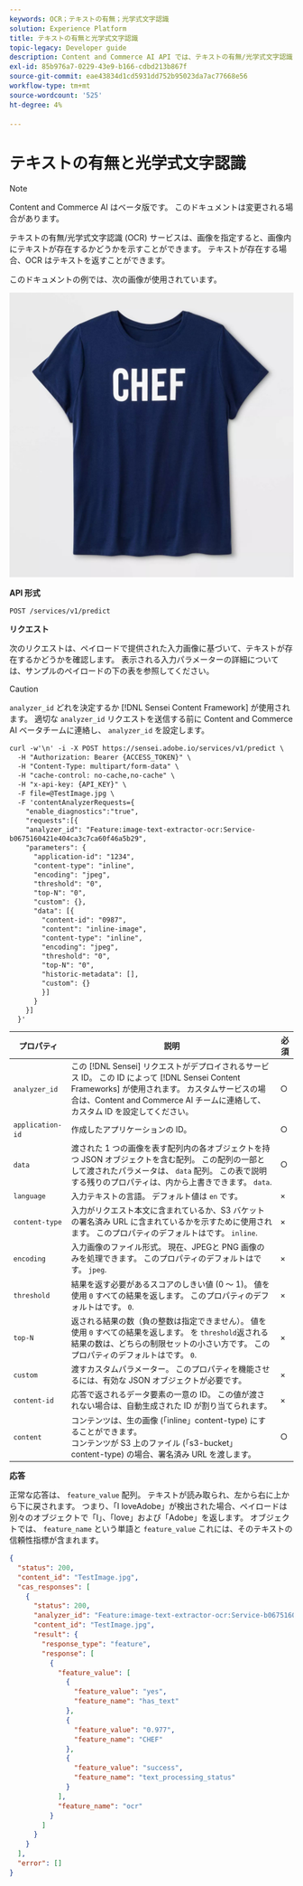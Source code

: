 ```yaml
---
keywords: OCR；テキストの有無；光学式文字認識
solution: Experience Platform
title: テキストの有無と光学式文字認識
topic-legacy: Developer guide
description: Content and Commerce AI API では、テキストの有無/光学式文字認識 (OCR) サービスで、特定の画像にテキストが存在するかどうかを示すことができます。 テキストが存在する場合、OCR はテキストを返すことができます。
exl-id: 85b976a7-0229-43e9-b166-cdbd213b867f
source-git-commit: eae43834d1cd5931dd752b95023da7ac77668e56
workflow-type: tm+mt
source-wordcount: '525'
ht-degree: 4%

---
```


# テキストの有無と光学式文字認識

>[!NOTE]
>
>Content and Commerce AI はベータ版です。 このドキュメントは変更される場合があります。

テキストの有無/光学式文字認識 (OCR) サービスは、画像を指定すると、画像内にテキストが存在するかどうかを示すことができます。 テキストが存在する場合、OCR はテキストを返すことができます。

このドキュメントの例では、次の画像が使用されています。

![テスト画像](../images/shef.jpeg)

**API 形式**

```http
POST /services/v1/predict
```

**リクエスト**

次のリクエストは、ペイロードで提供された入力画像に基づいて、テキストが存在するかどうかを確認します。 表示される入力パラメーターの詳細については、サンプルのペイロードの下の表を参照してください。

>[!CAUTION]
>
>`analyzer_id` どれを決定するか [!DNL Sensei Content Framework] が使用されます。 適切な `analyzer_id` リクエストを送信する前に Content and Commerce AI ベータチームに連絡し、 `analyzer_id` を設定します。

```SHELL
curl -w'\n' -i -X POST https://sensei.adobe.io/services/v1/predict \
  -H "Authorization: Bearer {ACCESS_TOKEN}" \
  -H "Content-Type: multipart/form-data" \
  -H "cache-control: no-cache,no-cache" \
  -H "x-api-key: {API_KEY}" \
  -F file=@TestImage.jpg \
  -F 'contentAnalyzerRequests={
    "enable_diagnostics":"true",
    "requests":[{
    "analyzer_id": "Feature:image-text-extractor-ocr:Service-b0675160421e404ca3c7ca60f46a5b29",
    "parameters": {
      "application-id": "1234",
      "content-type": "inline",
      "encoding": "jpeg",
      "threshold": "0",
      "top-N": "0",
      "custom": {},
      "data": [{
        "content-id": "0987",
        "content": "inline-image",
        "content-type": "inline",
        "encoding": "jpeg",
        "threshold": "0",
        "top-N": "0",
        "historic-metadata": [],
        "custom": {}
        }]
      }
    }]
  }'
```

| プロパティ | 説明 | 必須 |
| --- | --- | --- |
| `analyzer_id` | この [!DNL Sensei] リクエストがデプロイされるサービス ID。 この ID によって [!DNL Sensei Content Frameworks] が使用されます。 カスタムサービスの場合は、Content and Commerce AI チームに連絡して、カスタム ID を設定してください。 | ○ |
| `application-id` | 作成したアプリケーションの ID。 | ○ |
| `data` | 渡された 1 つの画像を表す配列内の各オブジェクトを持つ JSON オブジェクトを含む配列。 この配列の一部として渡されたパラメータは、 `data` 配列。 この表で説明する残りのプロパティは、内から上書きできます。 `data`. | ○ |
| `language` | 入力テキストの言語。 デフォルト値は `en` です。 | × |
| `content-type` | 入力がリクエスト本文に含まれているか、S3 バケットの署名済み URL に含まれているかを示すために使用されます。 このプロパティのデフォルトはです。 `inline`. | × |
| `encoding` | 入力画像のファイル形式。 現在、JPEGと PNG 画像のみを処理できます。 このプロパティのデフォルトはです。 `jpeg`. | × |
| `threshold` | 結果を返す必要があるスコアのしきい値 (0 ～ 1)。 値を使用 `0` すべての結果を返します。 このプロパティのデフォルトはです。 `0`. | × |
| `top-N` | 返される結果の数（負の整数は指定できません）。 値を使用 `0` すべての結果を返します。 を `threshold`返される結果の数は、どちらの制限セットの小さい方です。 このプロパティのデフォルトはです。 `0`. | × |
| `custom` | 渡すカスタムパラメーター。 このプロパティを機能させるには、有効な JSON オブジェクトが必要です。 | × |
| `content-id` | 応答で返されるデータ要素の一意の ID。 この値が渡されない場合は、自動生成された ID が割り当てられます。 | × |
| `content` | コンテンツは、生の画像 (「inline」content-type) にすることができます。 <br> コンテンツが S3 上のファイル (「s3-bucket」 content-type) の場合、署名済み URL を渡します。 | ○ |

**応答**

正常な応答は、 `feature_value` 配列。 テキストが読み取られ、左から右に上から下に戻されます。 つまり、「I loveAdobe」が検出された場合、ペイロードは別々のオブジェクトで「I」、「love」および「Adobe」を返します。 オブジェクトでは、 `feature_name` という単語と `feature_value` これには、そのテキストの信頼性指標が含まれます。

```json
{
  "status": 200,
  "content_id": "TestImage.jpg",
  "cas_responses": [
    {
      "status": 200,
      "analyzer_id": "Feature:image-text-extractor-ocr:Service-b0675160421e404ca3c7ca60f46a5b29",
      "content_id": "TestImage.jpg",
      "result": {
        "response_type": "feature",
        "response": [
          {
            "feature_value": [
              {
                "feature_value": "yes",
                "feature_name": "has_text"
              },
              {
                "feature_value": "0.977",
                "feature_name": "CHEF"
              },
              {
                "feature_value": "success",
                "feature_name": "text_processing_status"
              }
            ],
            "feature_name": "ocr"
          }
        ]
      }
    }
  ],
  "error": []
}
```
